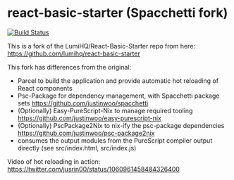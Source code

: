 # react-basic-starter (Spacchetti fork)

[![Build Status](https://travis-ci.org/justinwoo/spacchetti-react-basic-starter.svg?branch=master)](https://travis-ci.org/justinwoo/spacchetti-react-basic-starter)

This is a fork of the LumiHQ/React-Basic-Starter repo from here: <https://github.com/lumihq/react-basic-starter>

This fork has differences from the original:

* Parcel to build the application and provide automatic hot reloading of React components
* Psc-Package for dependency management, with Spacchetti package sets <https://github.com/justinwoo/spacchetti>
* (Optionally) Easy-PureScript-Nix to manage required tooling <https://github.com/justinwoo/easy-purescript-nix>
* (Optionally) PscPackage2Nix to nix-ify the psc-package dependencies <https://github.com/justinwoo/psc-package2nix>
* consumes the output modules from the PureScript compiler output directly (see src/index.html, src/index.js)

Video of hot reloading in action: <https://twitter.com/jusrin00/status/1060961458484326400>

